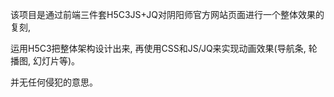 该项目是通过前端三件套H5C3JS+JQ对阴阳师官方网站页面进行一个整体效果的复刻, 

运用H5C3把整体架构设计出来, 再使用CSS和JS/JQ来实现动画效果(导航条, 轮播图, 幻灯片等)。

并无任何侵犯的意思。
